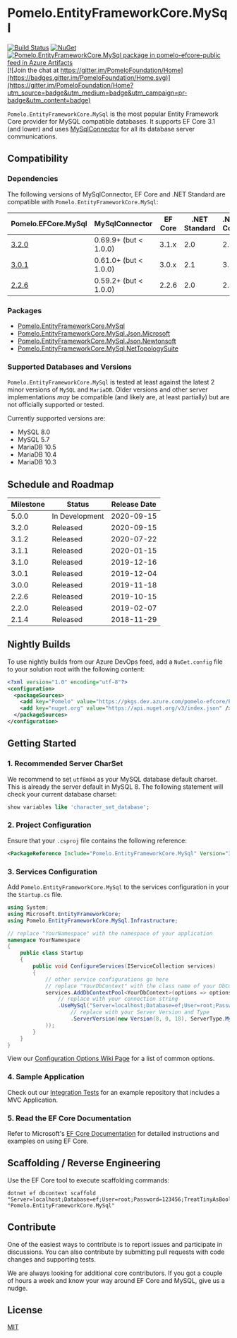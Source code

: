 # Pomelo.EntityFrameworkCore.MySql

[![Build Status](https://dev.azure.com/pomelo-efcore/Pomelo.EntityFrameworkCore.MySql/_apis/build/status/PomeloFoundation.Pomelo.EntityFrameworkCore.MySql?branchName=master)](https://dev.azure.com/pomelo-efcore/Pomelo.EntityFrameworkCore.MySql/_build/latest?definitionId=1&branchName=master)
[![NuGet](https://img.shields.io/nuget/v/Pomelo.EntityFrameworkCore.MySql.svg?style=flat-square&label=nuget)](https://www.nuget.org/packages/Pomelo.EntityFrameworkCore.MySql/)
[![Pomelo.EntityFrameworkCore.MySql package in pomelo-efcore-public feed in Azure Artifacts](https://feeds.dev.azure.com/pomelo-efcore/e81f0b59-aba4-4055-8e18-e3f1a565942e/_apis/public/Packaging/Feeds/5f202e7e-2c62-4fc1-a18c-4025a32eabc8/Packages/54935cc0-f38b-4ddb-86d6-c812a8c92988/Badge)](https://dev.azure.com/pomelo-efcore/Pomelo.EntityFrameworkCore.MySql/_packaging?_a=package&feed=5f202e7e-2c62-4fc1-a18c-4025a32eabc8&package=54935cc0-f38b-4ddb-86d6-c812a8c92988&preferRelease=false)
[![Join the chat at https://gitter.im/PomeloFoundation/Home](https://badges.gitter.im/PomeloFoundation/Home.svg)](https://gitter.im/PomeloFoundation/Home?utm_source=badge&utm_medium=badge&utm_campaign=pr-badge&utm_content=badge)

`Pomelo.EntityFrameworkCore.MySql` is the most popular Entity Framework Core provider for MySQL compatible databases. It supports EF Core 3.1 (and lower) and uses [MySqlConnector](https://mysqlconnector.net/) for all its database server communications.

## Compatibility

### Dependencies

The following versions of MySqlConnector, EF Core and .NET Standard are compatible with `Pomelo.EntityFrameworkCore.MySql`:

Pomelo.EFCore.MySql | MySqlConnector | EF Core | .NET Standard | .NET Core | .NET Framework
-- | -- | -- | -- | -- | --
[3.2.0](https://www.nuget.org/packages/Pomelo.EntityFrameworkCore.MySql/3.2.0) | 0.69.9+ (but < 1.0.0) | 3.1.x | 2.0 | 2.0+ | 4.6.1+
[3.0.1](https://www.nuget.org/packages/Pomelo.EntityFrameworkCore.MySql/3.0.1) | 0.61.0+ (but < 1.0.0) | 3.0.x | 2.1 | 3.0+ | N/A
[2.2.6](https://www.nuget.org/packages/Pomelo.EntityFrameworkCore.MySql/2.2.6) | 0.59.2+ (but < 1.0.0) | 2.2.6 | 2.0 | 2.0+ | 4.6.1+

### Packages

* [Pomelo.EntityFrameworkCore.MySql](https://www.nuget.org/packages/Pomelo.EntityFrameworkCore.MySql/)
* [Pomelo.EntityFrameworkCore.MySql.Json.Microsoft](https://www.nuget.org/packages/Pomelo.EntityFrameworkCore.MySql.Json.Microsoft/)
* [Pomelo.EntityFrameworkCore.MySql.Json.Newtonsoft](https://www.nuget.org/packages/Pomelo.EntityFrameworkCore.MySql.Json.Newtonsoft/)
* [Pomelo.EntityFrameworkCore.MySql.NetTopologySuite](https://www.nuget.org/packages/Pomelo.EntityFrameworkCore.MySql.NetTopologySuite/)

### Supported Databases and Versions

`Pomelo.EntityFrameworkCore.MySql` is tested at least against the latest 2 minor versions of `MySQL` and `MariaDB`. Older versions and other server implementations _may_ be compatible (and likely are, at least partially) but are not officially supported or tested.

Currently supported versions are:

- MySQL 8.0
- MySQL 5.7
- MariaDB 10.5
- MariaDB 10.4
- MariaDB 10.3

## Schedule and Roadmap

Milestone | Status | Release Date
----------|--------|-------------
5.0.0 | In Development | 2020-09-15
3.2.0 | Released | 2020-09-15
3.1.2 | Released | 2020-07-22
3.1.1 | Released | 2020-01-15
3.1.0 | Released | 2019-12-16
3.0.1 | Released | 2019-12-04
3.0.0 | Released | 2019-11-18
2.2.6 | Released | 2019-10-15
2.2.0 | Released | 2019-02-07
2.1.4 | Released | 2018-11-29

## Nightly Builds

To use nightly builds from our Azure DevOps feed, add a `NuGet.config` file to your solution root with the following content:

```xml
<?xml version="1.0" encoding="utf-8"?>
<configuration>
  <packageSources>
    <add key="Pomelo" value="https://pkgs.dev.azure.com/pomelo-efcore/Pomelo.EntityFrameworkCore.MySql/_packaging/pomelo-efcore-public/nuget/v3/index.json" />
    <add key="nuget.org" value="https://api.nuget.org/v3/index.json" />
  </packageSources>
</configuration>
```

## Getting Started

### 1. Recommended Server CharSet

We recommend to set `utf8mb4` as your MySQL database default charset. This is already the server default in MySQL 8. The following statement will check your current database charset:

```sql
show variables like 'character_set_database';
```

### 2. Project Configuration

Ensure that your `.csproj` file contains the following reference:

```xml
<PackageReference Include="Pomelo.EntityFrameworkCore.MySql" Version="3.2.0" />
```

### 3. Services Configuration

Add `Pomelo.EntityFrameworkCore.MySql` to the services configuration in your the `Startup.cs` file.

```csharp
using System;
using Microsoft.EntityFrameworkCore;
using Pomelo.EntityFrameworkCore.MySql.Infrastructure;

// replace "YourNamespace" with the namespace of your application
namespace YourNamespace
{
    public class Startup
    {
        public void ConfigureServices(IServiceCollection services)
        {
            // other service configurations go here
            // replace "YourDbContext" with the class name of your DbContext
            services.AddDbContextPool<YourDbContext>(options => options
                // replace with your connection string
                .UseMySql("Server=localhost;Database=ef;User=root;Password=1234;", mySqlOptions => mySqlOptions
                    // replace with your Server Version and Type
                    .ServerVersion(new Version(8, 0, 18), ServerType.MySql)
            ));
        }
    }
}
```

View our [Configuration Options Wiki Page](https://github.com/PomeloFoundation/Pomelo.EntityFrameworkCore.MySql/wiki/Configuration-Options) for a list of common options.

### 4. Sample Application

Check out our [Integration Tests](https://github.com/PomeloFoundation/Pomelo.EntityFrameworkCore.MySql/tree/master/test/EFCore.MySql.IntegrationTests) for an example repository that includes a MVC Application.

### 5. Read the EF Core Documentation

Refer to Microsoft's [EF Core Documentation](https://docs.microsoft.com/en-us/ef/core/) for detailed instructions and examples on using EF Core.

## Scaffolding / Reverse Engineering

Use the EF Core tool to execute scaffolding commands:

```
dotnet ef dbcontext scaffold "Server=localhost;Database=ef;User=root;Password=123456;TreatTinyAsBoolean=true;" "Pomelo.EntityFrameworkCore.MySql"
```

## Contribute

One of the easiest ways to contribute is to report issues and participate in discussions. You can also contribute by submitting pull requests with code changes and supporting tests.

We are always looking for additional core contributors. If you got a couple of hours a week and know your way around EF Core and MySQL, give us a nudge.

## License

[MIT](https://github.com/PomeloFoundation/Pomelo.EntityFrameworkCore.MySql/blob/master/LICENSE)
